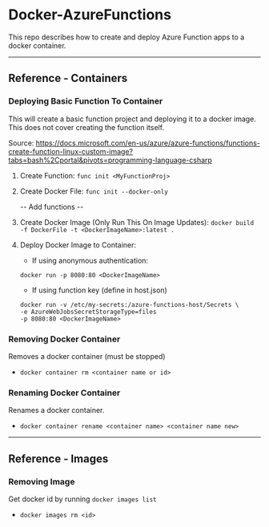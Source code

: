 # Docker-AzureFunctions
This repo describes how to create and deploy Azure Function apps to a docker container.

	
----------------
## Reference - Containers
### Deploying Basic Function To Container
This will create a basic function project and deploying it to a docker image. This does not cover creating the function itself.

Source: https://docs.microsoft.com/en-us/azure/azure-functions/functions-create-function-linux-custom-image?tabs=bash%2Cportal&pivots=programming-language-csharp

1. Create Function: ```func init <MyFunctionProj>```

2. Create Docker File: ```func init --docker-only```

    -- Add functions --

3. Create Docker Image (Only Run This On Image Updates): ```docker build -f DockerFile -t <DockerImageName>:latest .```

4. Deploy Docker Image to Container: 

    - If using anonymous authentication: 
    ```
    docker run -p 8080:80 <DockerImageName>
    ```
    - If using function key (define in host.json) 
    ```
    docker run -v /etc/my-secrets:/azure-functions-host/Secrets \
    -e AzureWebJobsSecretStorageType=files
    -p 8080:80 <DockerImageName>
    ```


### Removing Docker Container
Removes a docker container (must be stopped)
- ```docker container rm <container name or id>```
  

### Renaming Docker Container
Renames a docker container.
- ```docker container rename <container name> <container name new>```

	
----------------
## Reference - Images
### Removing Image
Get docker id by running ```docker images list```
- ```docker images rm <id>```
